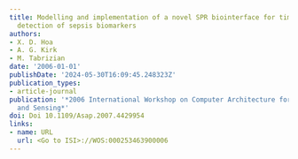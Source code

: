 ```yaml
---
title: Modelling and implementation of a novel SPR biointerface for time-effective
  detection of sepsis biomarkers
authors:
- X. D. Hoa
- A. G. Kirk
- M. Tabrizian
date: '2006-01-01'
publishDate: '2024-05-30T16:09:45.248323Z'
publication_types:
- article-journal
publication: '*2006 International Workshop on Computer Architecture for Machine Perception
  and Sensing*'
doi: Doi 10.1109/Asap.2007.4429954
links:
- name: URL
  url: <Go to ISI>://WOS:000253463900006
---
```

